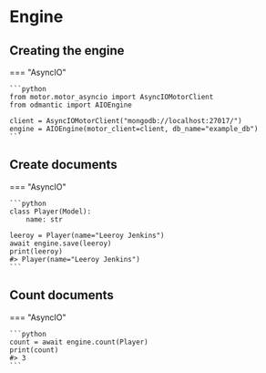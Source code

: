 # Engine

## Creating the engine

=== "AsyncIO"

    ```python
    from motor.motor_asyncio import AsyncIOMotorClient
    from odmantic import AIOEngine

    client = AsyncIOMotorClient("mongodb://localhost:27017/")
    engine = AIOEngine(motor_client=client, db_name="example_db")
    ```

## Create documents

=== "AsyncIO"

    ```python
    class Player(Model):
        name: str

    leeroy = Player(name="Leeroy Jenkins")
    await engine.save(leeroy)
    print(leeroy)
    #> Player(name="Leeroy Jenkins")
    ```

## Count documents

=== "AsyncIO"

    ```python
    count = await engine.count(Player)
    print(count)
    #> 3
    ```
